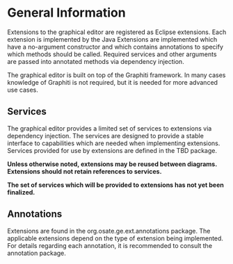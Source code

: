 # General Information
Extensions to the graphical editor are registered as Eclipse extensions. Each extension is implemented by the Java Extensions are implemented which have a no-argument constructor and which contains annotations to specify which methods should be called. Required services and other arguments are passed into annotated methods via dependency injection.

The graphical editor is built on top of the Graphiti framework. In many cases knowledge of Graphiti is not required, but it is needed for more advanced use cases.

## Services
The graphical editor provides a limited set of services to extensions via dependency injection. The services are designed to provide a stable interface to capabilities which are needed when implementing extensions. Services provided for use by extensions are defined in the <emphasis>TBD</emphasis> package.

**Unless otherwise noted, extensions may be reused between diagrams. Extensions should not retain references to services.**
	
**The set of services which will be provided to extensions has not yet been finalized.**
				
## Annotations
Extensions are found in the <emphasis>org.osate.ge.ext.annotations</emphasis> package. The applicable extensions depend on the type of extension being implemented. For details regarding each annotation, it is recommended to consult the annotation package.				
